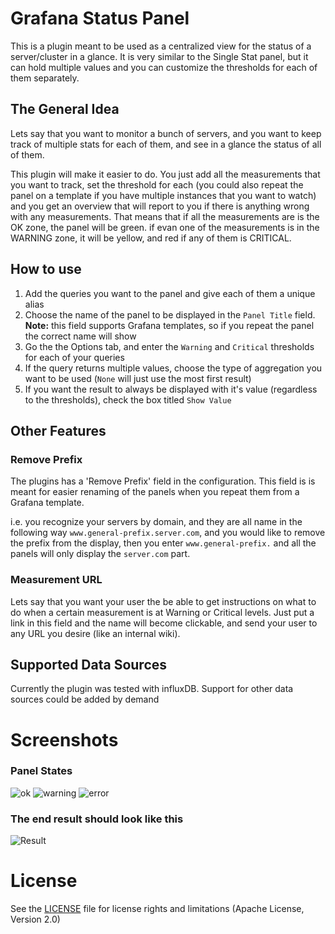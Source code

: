 # Grafana Status Panel

This is a plugin meant to be used as a centralized view for the status of a server/cluster in a glance.
It is very similar to the Single Stat panel, but it can hold multiple values and you can customize the thresholds for each of them separately.

## The General Idea
Lets say that you want to monitor a bunch of servers, and you want to keep track of multiple stats for each of them, and see in a glance the status of all of them.

This plugin will make it easier to do. You just add all the measurements that you want to track, set the threshold for each (you could also repeat the panel on a template if you have multiple instances that you want to watch) and you get an overview that will report to you if there is anything wrong with any measurements. That means that if all the measurements are is the OK zone, the panel will be green. if evan one of the measurements is in the WARNING zone, it will be yellow, and red if any of them is CRITICAL.

## How to use
1. Add the queries you want to the panel and give each of them a unique alias
2. Choose the name of the panel to be displayed in the `Panel Title` field.
  **Note:** this field supports Grafana templates, so if you repeat the panel the correct name will show
3. Go the the Options tab, and enter the `Warning` and `Critical` thresholds for each of your queries
4. If the query returns multiple values, choose the type of aggregation you want to be used (`None` will just use the most first result)
5. If you want the result to always be displayed with it's value (regardless to the thresholds), check the box titled `Show Value`

## Other Features

### Remove Prefix
The plugins has a 'Remove Prefix' field in the configuration. This field is is meant for easier renaming of the panels when you repeat them from a Grafana template.

i.e. you recognize your servers by domain, and they are all name in the following way `www.general-prefix.server.com`, and you would like to remove the prefix from the display, then you enter `www.general-prefix.` and all the panels will only display the `server.com` part.

### Measurement URL
Lets say that you want your user the be able to get instructions on what to do when a certain measurement is at Warning or Critical levels. Just put a link in this field and the name will become clickable, and send your user to any URL you desire (like an internal wiki).

## Supported Data Sources
Currently the plugin was tested with influxDB. Support for other data sources could be added by demand

# Screenshots
### Panel States
![ok](https://github.com/Vonage/Grafana_Status_panel/blob/develop/src/img/ok.png?raw=true)
![warning](https://github.com/Vonage/Grafana_Status_panel/blob/develop/src/img/warning.png?raw=true)
![error](https://github.com/Vonage/Grafana_Status_panel/blob/develop/src/img/error.png?raw=true)

### The end result should look like this
![Result](https://github.com/Vonage/Grafana_Status_panel/blob/develop/src/img/environment_snapshot.png?raw=true)

# License

See the [LICENSE](LICENSE.txt) file for license rights and limitations (Apache License, Version 2.0)
